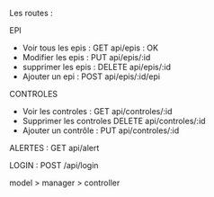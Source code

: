 Les routes : 

EPI 
- Voir tous les epis :
GET api/epis : OK
- Modifier les epis :
PUT api/epis/:id
- supprimer les epis :
DELETE api/epis/:id
- Ajouter un epi :
POST api/epis/:id/epi

CONTROLES
- Voir les controles :
GET api/controles/:id
- Supprimer les controles
DELETE api/controles/:id
- Ajouter un contrôle :
PUT api/controles/:id

ALERTES :
GET api/alert

LOGIN :
POST /api/login

model > manager > controller